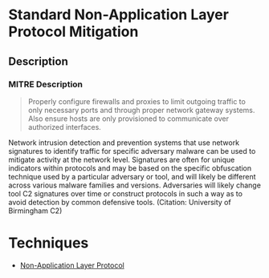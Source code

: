 
# Standard Non-Application Layer Protocol Mitigation

## Description

### MITRE Description

> Properly configure firewalls and proxies to limit outgoing traffic to only necessary ports and through proper network gateway systems. Also ensure hosts are only provisioned to communicate over authorized interfaces.

Network intrusion detection and prevention systems that use network signatures to identify traffic for specific adversary malware can be used to mitigate activity at the network level. Signatures are often for unique indicators within protocols and may be based on the specific obfuscation technique used by a particular adversary or tool, and will likely be different across various malware families and versions. Adversaries will likely change tool C2 signatures over time or construct protocols in such a way as to avoid detection by common defensive tools. (Citation: University of Birmingham C2)


# Techniques


* [Non-Application Layer Protocol](../techniques/Non-Application-Layer-Protocol.md)

